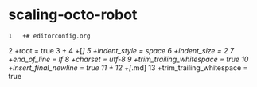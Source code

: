 scaling-octo-robot
==================
	1	+# editorconfig.org
2	+root = true
3	+
4	+[*]
5	+indent_style = space
6	+indent_size = 2
7	+end_of_line = lf
8	+charset = utf-8
9	+trim_trailing_whitespace = true
10	+insert_final_newline = true
11	+
12	+[*.md]
13	+trim_trailing_whitespace = true
